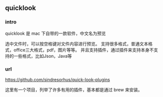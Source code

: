 ## quicklook

### intro
quicklook 是 mac 下自带的一款软件，中文名为预览

选中文件时，可以按空格键对文件内容进行预览。
支持很多格式，普通文本格式，office三大格式，pdf，图片等等。
并且支持插件，通过插件来支持本身不支持的一些格式，比如Json，Java等

### url
https://github.com/sindresorhus/quick-look-plugins

这里有一个项目，列举了许多有用的插件，基本都是通过 brew 来安装。
